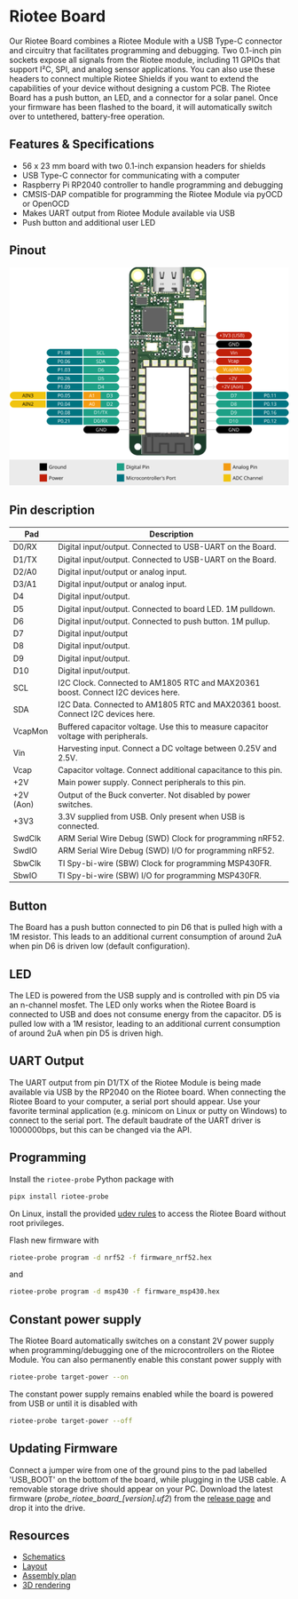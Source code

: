 # Riotee Board


Our Riotee Board combines a Riotee Module with a USB Type-C connector and circuitry that facilitates programming and debugging. Two 0.1-inch pin sockets expose all signals from the Riotee module, including 11 GPIOs that support I²C, SPI, and analog sensor applications. You can also use these headers to connect multiple Riotee Shields if you want to extend the capabilities of your device without designing a custom PCB. The Riotee Board has a push button, an LED, and a connector for a solar panel. Once your firmware has been flashed to the board, it will automatically switch over to untethered, battery-free operation.

## Features & Specifications

- 56 x 23 mm board with two 0.1-inch expansion headers for shields
- USB Type-C connector for communicating with a computer
- Raspberry Pi RP2040 controller to handle programming and debugging 
- CMSIS-DAP compatible for programming the Riotee Module via pyOCD or OpenOCD
- Makes UART output from Riotee Module available via USB
- Push button and additional user LED

## Pinout

![Board Pinout](./img/riotee-board-pinout.svg)

## Pin description


| Pad        | Description                                                                         |
|------------|-------------------------------------------------------------------------------------|
| D0/RX      | Digital input/output. Connected to USB-UART on the Board.                           |
| D1/TX      | Digital input/output. Connected to USB-UART on the Board.                           |
| D2/A0      | Digital input/output or analog input.                                               |
| D3/A1      | Digital input/output or analog input.                                               |
| D4         | Digital input/output.                                                               |
| D5         | Digital input/output. Connected to board LED. 1M pulldown.                          |
| D6         | Digital input/output. Connected to push button. 1M pullup.                          |
| D7         | Digital input/output                                                                |
| D8         | Digital input/output.                                                               |
| D9         | Digital input/output.                                                               |
| D10        | Digital input/output.                                                               |
| SCL        | I2C Clock. Connected to AM1805 RTC and MAX20361 boost. Connect I2C devices here.    |
| SDA        | I2C Data. Connected to AM1805 RTC and MAX20361 boost. Connect I2C devices here.     |
| VcapMon    | Buffered capacitor voltage. Use this to measure capacitor voltage with peripherals. |
| Vin        | Harvesting input. Connect a DC voltage between 0.25V and 2.5V.                      |
| Vcap       | Capacitor voltage. Connect additional capacitance to this pin.                      |
| +2V        | Main power supply. Connect peripherals to this pin.                                 |
| +2V (Aon)  | Output of the Buck converter. Not disabled by power switches.                       |
| +3V3       | 3.3V supplied from USB. Only present when USB is connected.                         |
| SwdClk     | ARM Serial Wire Debug (SWD) Clock for programming nRF52.                            |
| SwdIO      | ARM Serial Wire Debug (SWD) I/O for programming nRF52.                              |
| SbwClk     | TI Spy-bi-wire (SBW) Clock for programming MSP430FR.                                |
| SbwIO      | TI Spy-bi-wire (SBW) I/O for programming MSP430FR.                                  |

## Button

The Board has a push button connected to pin D6 that is pulled high with a 1M resistor.
This leads to an additional current consumption of around 2uA when pin D6 is driven low (default configuration).

## LED

The LED is powered from the USB supply and is controlled with pin D5 via an n-channel mosfet.
The LED only works when the Riotee Board is connected to USB and does not consume energy from the capacitor.
D5 is pulled low with a 1M resistor, leading to an additional current consumption of around 2uA when pin D5 is driven high.

## UART Output

The UART output from pin D1/TX of the Riotee Module is being made available via USB by the RP2040 on the Riotee board.
When connecting the Riotee Board to your computer, a serial port should appear.
Use your favorite terminal application (e.g. minicom on Linux or putty on Windows) to connect to the serial port.
The default baudrate of the UART driver is 1000000bps, but this can be changed via the API.

## Programming

Install the `riotee-probe` Python package with

```bash
pipx install riotee-probe
```

On Linux, install the provided [udev rules](https://github.com/NessieCircuits/Riotee_ProbeSoftware#udev-rules-(linux)) to access the Riotee Board without root privileges.

Flash new firmware with

```bash
riotee-probe program -d nrf52 -f firmware_nrf52.hex
```

and 

```bash
riotee-probe program -d msp430 -f firmware_msp430.hex
```

## Constant power supply

The Riotee Board automatically switches on a constant 2V power supply when programming/debugging one of the microcontrollers on the Riotee Module.
You can also permanently enable this constant power supply with

```bash
riotee-probe target-power --on
```

The constant power supply remains enabled while the board is powered from USB or until it is disabled with

```bash
riotee-probe target-power --off
```

## Updating Firmware

Connect a jumper wire from one of the ground pins to the pad labelled 'USB_BOOT' on the bottom of the board, while plugging in the USB cable.
A removable storage drive should appear on your PC.
Download the latest firmware (*probe_riotee_board_[version].uf2*) from the [release page](https://github.com/NessieCircuits/Riotee_ProbeSoftware/releases/latest) and drop it into the drive.

## Resources
 - [Schematics](https://www.riotee.nessie-circuits.de/artifacts/board/latest/schematics.pdf)
 - [Layout](https://www.riotee.nessie-circuits.de/artifacts/board/latest/pcb.pdf)
 - [Assembly plan](https://www.riotee.nessie-circuits.de/artifacts/board/latest/assembly.pdf)
 - [3D rendering](https://www.riotee.nessie-circuits.de/artifacts/board/latest/3drendering.png)
